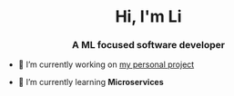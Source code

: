 <h1 align="center">Hi, I'm Li</h1>
<h3 align="center">A ML focused software developer</h3>

- 🔭 I’m currently working on [my personal project](https://github.com/liawesome/hike-yo-way.git)

- 🌱 I’m currently learning **Microservices**

<p align="left">
</p>

